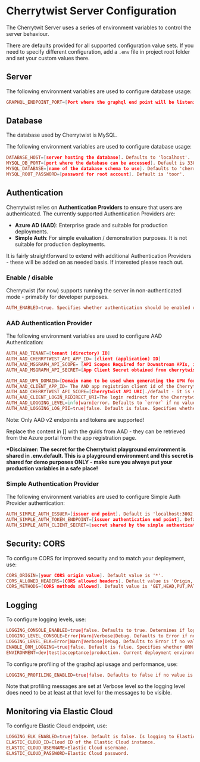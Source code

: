 # Cherrytwist Server Configuration

The Cherrytwit Server uses a series of environment variables to control the server behaviour.

There are defaults provided for all supported configuration value sets. If you need to specify different configuration, add a `.env` file in project root folder and set your custom values there.

## Server

The following environment variables are used to configure database usage:

```conf
GRAPHQL_ENDPOINT_PORT=[Port where the graphql end point will be listening]. Defaults to 4000.
```

## Database

The database used by Cherrytwist is MySQL.

The following environment variables are used to configure database usage:

```conf
DATABASE_HOST=[server hosting the database]. Defaults to 'localhost'.
MYSQL_DB_PORT=[port where the database can be accessed]. Default is 3306.
MYSQL_DATABASE=[name of the database schema to use]. Defaults to 'cherrytwist'.
MYSQL_ROOT_PASSWORD=[password for root account]. Default is 'toor'.

```

## Authentication

Cherrytwist relies on **Authentication Providers** to ensure that users are authenticated. The currently supported Authentication Providers are:

- **Azure AD (AAD)**: Enterprise grade and suitable for production deployments.
- **Simple Auth**: For simple evaluation / demonstration purposes. It is not suitable for production deployments.

It is fairly straightforward to extend with additional Authentication Providers - these will be added on as needed basis. If interested please reach out.

### Enable / disable

Cherrytwist (for now) supports running the server in non-authenticated mode - primabily for developer purposes.

```conf
AUTH_ENABLED=true. Specifies whether authentication should be enabled on the CT Web Client and CT Server.
```

### **AAD Authentication Provider**

The following environment variables are used to configure AAD Authentication:

```conf
AUTH_AAD_TENANT=[tenant (directory) ID]
AUTH_AAD_CHERRYTWIST_API_APP_ID= [client (application) ID]
AUTH_AAD_MSGRAPH_API_SCOPE= [API Scopes Required for Downstream APIs, in our case Microsoft Graph API]
AUTH_AAD_MSGRAPH_API_SECRET=[App Client Secret obtained from cherrytwist-api app registration*]

AUTH_AAD_UPN_DOMAIN=[Domain name to be used when generating the UPN for accounts created on AAD by the platform]. Defaults to "playgroundcherrytwist.onmicrosoft.com", so a user gets a UPN like "first.last@playgroundcherrytwist.onmicrosoft.com". Note: the domain name specified needs to be either the default domain for the AAD tenant or a configured "verified domain name".
AUTH_AAD_CLIENT_APP_ID= The AAD app registrion client id of the Cherrytwist Web Client.
AUTH_AAD_CHERRYTWIST_API_SCOPE=[Cherrytwist API URI]./default - it is very important to have ./default after the API URI as this scope aggregates all the scopes of the Cherrytwist API and all downstream API scopes.
AUTH_AAD_CLIENT_LOGIN_REDIRECT_URI=The login redirect for the Cherrytwist Web Client.
AUTH_AAD_LOGGING_LEVEL=info|warn|error. Defaults to `error` if no value is set.
AUTH_AAD_LOGGING_LOG_PII=true|false. Default is false. Specifies whether AAD personal identifiable information can be logged.
```

Note: Only AAD v2 endpoints and tokens are supported!

Replace the content in [] with the guids from AAD - they can be retrieved from the Azure portal from the app registration page.

**\*Disclaimer: The secret for the Cherrytwist playground environment is shared in .env.default. This is a playground environment and this secret is shared for demo purposes ONLY - make sure you always put your production variables in a safe place!**

### **Simple Authentication Provider**

The following environment variables are used to configure Simple Auth Provider authentication:

```conf
AUTH_SIMPLE_AUTH_ISSUER=[issuer end point]. Default is 'localhost:3002'
AUTH_SIMPLE_AUTH_TOKEN_ENDPOINT=[issuer authentication end point]. Default is 'localhost:3002/auth/login'
AUTH_SIMPLE_AUTH_CLIENT_SECRET=[secret shared by the simple authentication provider instance and the Cherrytwist server]. No default.
```

## Security: CORS

To configure CORS for improved security and to match your deployment, use:

```conf
CORS_ORIGIN=[your CORS origin value]. Default value is '*'.
CORS_ALLOWED_HEADERS=[CORS allowed headers]. Default value is 'Origin, X-Requested-With, Content-Type, Accept'.
CORS_METHODS=[CORS methods allowed]. Default value is 'GET,HEAD,PUT,PATCH,POST,DELETE'.
```

## Logging

To configure logging levels, use:

```conf
LOGGING_CONSOLE_ENABLED=true|false. Defaults to true. Determines if logging messages (apart from NestJS messages) are sent to the console.
LOGGING_LEVEL_CONSOLE=Error|Warn|Verbose|Debug. Defaults to Error if no value is set. The logging level for the Winston console transports (logging to console).
LOGGING_LEVEL_ELK=Error|Warn|Verbose|Debug. Defaults to Error if no value is set. The logging level for the Elasticsearch transports (logging to Elastic Cloud).
ENABLE_ORM_LOGGING=true|false. Default is false. Specifies whether ORM logging should be enabled.
ENVIRONMENT=dev|test|acceptance|production. Current deployment environment. Used for managing / filtering logs on the Elastic Cloud / Kibana.
```

To configure profiling of the graphql api usage and performance, use:

```conf
LOGGING_PROFILING_ENABLED=true|false. Defaults to false if no value is set for performance reasons.
```

Note that profiling messages are set at Verbose level so the logging level does need to be at least at that level for the messages to be visible.

## Monitoring via Elastic Cloud

To configure Elastic Cloud endpoint, use:

```conf
LOGGING_ELK_ENABLED=true|false. Default is false. Is logging to Elastic Cloud enabled?
ELASTIC_CLOUD_ID=Cloud ID of the Elastic Cloud instance.
ELASTIC_CLOUD_USERNAME=Elastic Cloud username.
ELASTIC_CLOUD_PASSWORD=Elastic Cloud password.
```
